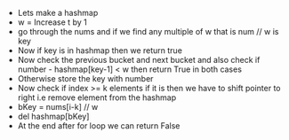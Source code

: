 - Lets make a hashmap
- w = Increase t by 1 
- go through the nums and if we find any multiple of w that is num // w is key
- Now if key is in hashmap then we return true
- Now check the previous bucket and next bucket and also check if number - hashmap[key-1] < w  then return True in both cases
- Otherwise store the key with number
- Now check if index >= k elements if it is then we have to shift pointer to right i.e remove element from the hashmap
- bKey = nums[i-k] // w
- del hashmap[bKey]
- At the end after for loop we can return False